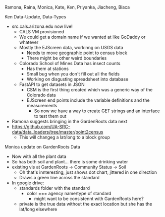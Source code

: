 Ramona, Raina, Monica, Kate, Ken, Priyanka, Jiacheng, Biaca

Ken Data-Update, Data-Types

- src.cals.arizona.edu now live!
  - CALS VM provisioned
  - We could get a domain name if we wanted at like GoDaddy or whatever
  - Mostly the EJScreen data, workinng on USGS data
    - Needs to move geographic point to census block
    - There might be other weird boundaries
  - Colorado School of Mines Data has insect counts
    - Has them at stations
    - Small bug when you don't fill out all the fields
    - Working on disgusting spreadsheet into database
  - FastAPI to get datasets in JSON
    - CSM is the first thing created which was a generic way of the Colorado data
    - EJScreen end points include the variable definitions and the measurements
      - So now we have a way to create GET strings and an interface to test them out
- Ramona suggests bringing in the GardenRoots data next
- https://github.com/UA-SRC-data/data_loaders/tree/master/point2census
  - This will changeg a lat/long to a block group

Monica update on GardenRoots Data

- Now with all the plant data
- So has both soil and plant... there is some drinking water
- existing vis at GardenRoots -> Community Status -> Soil
  - Oh that's innteresting, just shows dot chart, jittered in one direction
  - Draws a green line across the standard
- In google drive:
  - standards folder with the standard
    - color === agency name/type of standard
      - might want to be consistennt with GardenRoots here?
  - private is the true data without the exact location but she has the lat/long elsewhere
